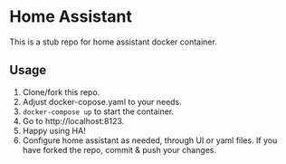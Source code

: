 # Home Assistant

This is a stub repo for home assistant docker container.

## Usage

1. Clone/fork this repo.
2. Adjust docker-copose.yaml to your needs.
3. `docker-compose up` to start the container.
4. Go to http://localhost:8123.
5. Happy using HA!
6. Configure home assistant as needed, through UI or yaml files. If you have forked the repo, commit & push your changes.